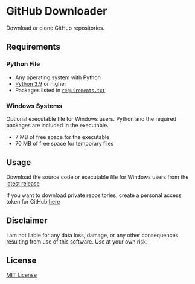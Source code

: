 # GitHub Downloader

Download or clone GitHub repositories.

## Requirements

### Python File

- Any operating system with Python
- [Python 3.9](https://www.python.org/downloads/) or higher
- Packages listed in [`requirements.txt`](requirements.txt)

### Windows Systems

Optional executable file for Windows users. Python and the required packages are included in the executable.

- 7 MB of free space for the executable
- 70 MB of free space for temporary files

## Usage

Download the source code or executable file for Windows users from the [latest release](https://github.com/lemonyte/github-downloader/releases/latest)

If you want to download private repositories, create a personal access token for GitHub [here](https://github.com/settings/tokens)

## Disclaimer

I am not liable for any data loss, damage, or any other consequences resulting from use of this software. Use at your own risk.

## License

[MIT License](license.txt)
